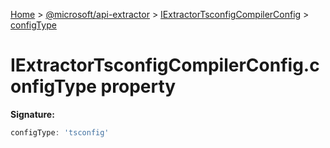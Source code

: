 [Home](./index) &gt; [@microsoft/api-extractor](api-extractor.md) &gt; [IExtractorTsconfigCompilerConfig](api-extractor.iextractortsconfigcompilerconfig.md) &gt; [configType](api-extractor.iextractortsconfigcompilerconfig.configtype.md)

# IExtractorTsconfigCompilerConfig.configType property


**Signature:**
```javascript
configType: 'tsconfig'
```

